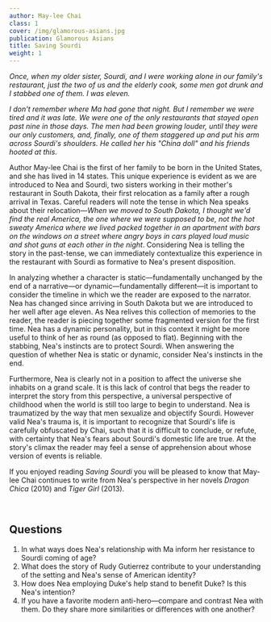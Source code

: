 ```yaml
---
author: May-lee Chai
class: 1
cover: /img/glamorous-asians.jpg
publication: Glamorous Asians
title: Saving Sourdi
weight: 1
---
```


*Once, when my older sister, Sourdi, and I were working alone in our family's restaurant, just the two of us and the elderly cook, some men got drunk and I stabbed one of them. I was eleven.* 

*I don't remember where Ma had gone that night. But I remember we were tired and it was late. We were one of the only restaurants that stayed open past nine in those days. The men had been growing louder, until they were our only customers, and, finally, one of them staggered up and put his arm across Sourdi's shoulders. He called her his "China doll" and his friends hooted at this.*

Author May-lee Chai is the first of her family to be born in the United States, and she has lived in 14 states. This unique experience is evident as we are introduced to Nea and Sourdi, two sisters working in their mother's restaurant in South Dakota, their first relocation as a family after a rough arrival in Texas. Careful readers will note the tense in which Nea speaks about their relocation—*When we moved to South Dakota, I thought we'd find the real America, the one where we were supposed to be, not the hot sweaty America where we lived packed together in an apartment with bars on the windows on a street where angry boys in cars played loud music and shot guns at each other in the night*. Considering Nea is telling the story in the past-tense, we can immediately contextualize this experience in the restaurant with Sourdi as formative to Nea's present disposition.

In analyzing whether a character is static—fundamentally unchanged by the end of a narrative—or dynamic—fundamentally different—it is important to consider the timeline in which we the reader are exposed to the narrator. Nea has changed since arriving in South Dakota but we are introduced to her well after age eleven. As Nea relives this collection of memories to the reader, the reader is piecing together some fragmented version for the first time. Nea has a dynamic personality, but in this context it might be more useful to think of her as round (as opposed to flat). Beginning with the stabbing, Nea's instincts are to protect Sourdi. When answering the question of whether Nea is static or dynamic, consider Nea's instincts in the end.

Furthermore, Nea is clearly not in a position to affect the universe she inhabits on a grand scale. It is this lack of control that begs the reader to interpret the story from this perspective, a universal perspective of childhood when the world is still too large to begin to understand. Nea is traumatized by the way that men sexualize and objectify Sourdi. However valid Nea's trauma is, it is important to recognize that Sourdi's life is carefully obfuscated by Chai, such that it is difficult to conclude, or refute, with certainty that Nea's fears about Sourdi's domestic life are true. At the story's climax the reader may feel a sense of apprehension about whose version of events is reliable.

If you enjoyed reading *Saving Sourdi* you will be pleased to know that May-lee Chai continues to write from Nea's perspective in her novels *Dragon Chica* (2010) and *Tiger Girl* (2013).

<br>

## Questions

1. In what ways does Nea's relationship with Ma inform her resistance to Sourdi coming of age?
2. What does the story of Rudy Gutierrez contribute to your understanding of the setting and Nea's sense of American identity?
3. How does Nea employing Duke's help stand to benefit Duke? Is this Nea's intention?
4. If you have a favorite modern anti-hero—compare and contrast Nea with them. Do they share more similarities or differences with one another?